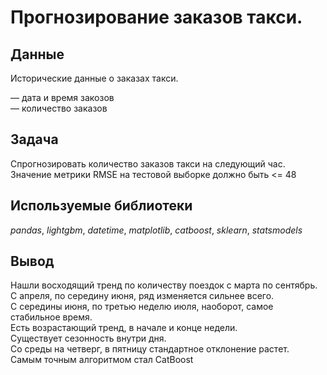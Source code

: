 # Прогнозирование заказов такси.


## Данные

Исторические данные о заказах такси.  

 — дата и время закозов  
 — количество заказов  

## Задача

Спрогнозировать количество заказов такси на следующий час.  
Значение метрики RMSE на тестовой выборке должно быть <= 48  

## Используемые библиотеки
 *pandas*, *lightgbm*, *datetime*, *matplotlib*, *catboost*, *sklearn*, *statsmodels*
 
## Вывод

Нашли восходящий тренд по количеству поездок с марта по сентябрь.  
С апреля, по середину июня, ряд изменяется сильнее всего.  
С середины июня, по третью неделю июля, наоборот, самое стабильное время.  
Есть возрастающий тренд, в начале и конце недели.  
Существует сезонность внутри дня.  
Со среды на четверг, в пятницу стандартное отклонение растет.  
Самым точным алгоритмом стал CatBoost  
